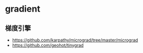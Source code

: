 # gradient

## 梯度引擎

* https://github.com/karpathy/micrograd/tree/master/micrograd
* https://github.com/geohot/tinygrad
